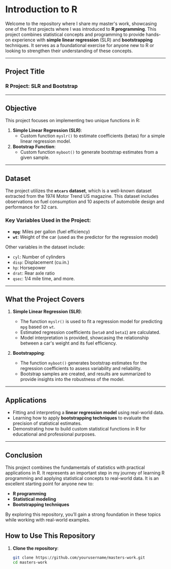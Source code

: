 # Introduction to R

Welcome to the repository where I share my master's work, showcasing one of the first projects where I was introduced to **R programming**. This project combines statistical concepts and programming to provide hands-on experience with **simple linear regression** (SLR) and **bootstrapping** techniques. It serves as a foundational exercise for anyone new to R or looking to strengthen their understanding of these concepts.

---

## **Project Title**
### R Project: SLR and Bootstrap

---

## **Objective**

This project focuses on implementing two unique functions in R:
1. **Simple Linear Regression (SLR)**:
   - Custom function `myslr()` to estimate coefficients (betas) for a simple linear regression model.
2. **Bootstrap Function**:
   - Custom function `myboot()` to generate bootstrap estimates from a given sample.

---

## **Dataset**

The project utilizes the **`mtcars` dataset**, which is a well-known dataset extracted from the 1974 Motor Trend US magazine. This dataset includes observations on fuel consumption and 10 aspects of automobile design and performance for 32 cars.

### **Key Variables Used in the Project**:
- **`mpg`**: Miles per gallon (fuel efficiency)
- **`wt`**: Weight of the car (used as the predictor for the regression model)

Other variables in the dataset include:
- `cyl`: Number of cylinders
- `disp`: Displacement (cu.in.)
- `hp`: Horsepower
- `drat`: Rear axle ratio
- `qsec`: 1/4 mile time, and more.

---

## **What the Project Covers**

1. **Simple Linear Regression (SLR)**:
   - The function `myslr()` is used to fit a regression model for predicting `mpg` based on `wt`.
   - Estimated regression coefficients (`beta0` and `beta1`) are calculated.
   - Model interpretation is provided, showcasing the relationship between a car's weight and its fuel efficiency.

2. **Bootstrapping**:
   - The function `myboot()` generates bootstrap estimates for the regression coefficients to assess variability and reliability.
   - Bootstrap samples are created, and results are summarized to provide insights into the robustness of the model.

---

## **Applications**

- Fitting and interpreting a **linear regression model** using real-world data.
- Learning how to apply **bootstrapping techniques** to evaluate the precision of statistical estimates.
- Demonstrating how to build custom statistical functions in R for educational and professional purposes.

---
## **Conclusion**

This project combines the fundamentals of statistics with practical applications in R. It represents an important step in my journey of learning R programming and applying statistical concepts to real-world data. It is an excellent starting point for anyone new to:
- **R programming**
- **Statistical modeling**
- **Bootstrapping techniques**

By exploring this repository, you’ll gain a strong foundation in these topics while working with real-world examples.

## **How to Use This Repository**

1. **Clone the repository**:
   ```bash
   git clone https://github.com/yourusername/masters-work.git
   cd masters-work
